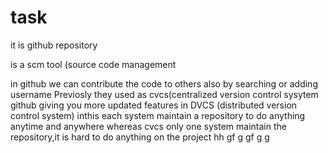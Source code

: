 # task





it is github repository


is a scm tool (source code management

in github we can contribute the code to others also by searching  or adding username
Previosly they used as cvcs(centralized version control sysytem
github giving you more updated features in DVCS (distributed version control system) inthis each system maintain a repository to do anything anytime and anywhere 
whereas
cvcs only one system maintain the repository,it is hard to do anything  on the project hh
gf
g
gf
g
g
